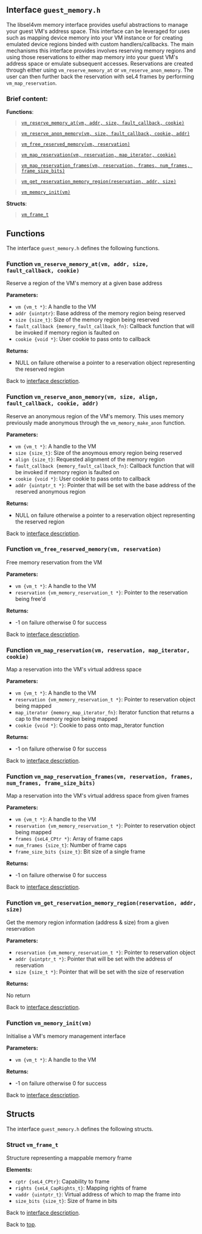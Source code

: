 <!--
     Copyright 2020, Data61, CSIRO (ABN 41 687 119 230)

     SPDX-License-Identifier: CC-BY-SA-4.0
-->

## Interface `guest_memory.h`

The libsel4vm memory interface provides useful abstractions to manage your guest VM's address space.
This interface can be leveraged for uses such as mapping device memory into your VM instance
or for creating emulated device regions binded with custom handlers/callbacks.
The main mechanisms this interface provides involves reserving memory regions and using those reservations
to either map memory into your guest VM's address space or emulate subsequent accesses. Reservations
are created through either using `vm_reserve_memory_at` or `vm_reserve_anon_memory`.
The user can then further back the reservation with seL4 frames by performing `vm_map_reservation`.

### Brief content:

**Functions**:

> [`vm_reserve_memory_at(vm, addr, size, fault_callback, cookie)`](#function-vm_reserve_memory_atvm-addr-size-fault_callback-cookie)

> [`vm_reserve_anon_memory(vm, size, fault_callback, cookie, addr)`](#function-vm_reserve_anon_memoryvm-size-align-fault_callback-cookie-addr)

> [`vm_free_reserved_memory(vm, reservation)`](#function-vm_free_reserved_memoryvm-reservation)

> [`vm_map_reservation(vm, reservation, map_iterator, cookie)`](#function-vm_map_reservationvm-reservation-map_iterator-cookie)

> [`vm_map_reservation_frames(vm, reservation, frames, num_frames, frame_size_bits)`](#function-vm_map_reservation_framesvm-reservation-frames-num_frames-frame_size_bits)

> [`vm_get_reservation_memory_region(reservation, addr, size)`](#function-vm_get_reservation_memory_regionreservation-addr-size)

> [`vm_memory_init(vm)`](#function-vm_memory_initvm)



**Structs**:

> [`vm_frame_t`](#struct-vm_frame_t)


## Functions

The interface `guest_memory.h` defines the following functions.

### Function `vm_reserve_memory_at(vm, addr, size, fault_callback, cookie)`

Reserve a region of the VM's memory at a given base address

**Parameters:**

- `vm {vm_t *}`: A handle to the VM
- `addr {uintptr}`: Base address of the memory region being reserved
- `size {size_t}`: Size of the memory region being reserved
- `fault_callback {memory_fault_callback_fn}`: Callback function that will be invoked if memory region is faulted on
- `cookie {void *}`: User cookie to pass onto to callback

**Returns:**

- NULL on failure otherwise a pointer to a reservation object representing the reserved region

Back to [interface description](#interface-guest_memoryh).

### Function `vm_reserve_anon_memory(vm, size, align, fault_callback, cookie, addr)`

Reserve an anonymous region of the VM's memory. This uses memory previously made anonymous
through the `vm_memory_make_anon` function.

**Parameters:**

- `vm {vm_t *}`: A handle to the VM
- `size {size_t}`: Size of the anoymous emory region being reserved
- `align {size_t}`: Requested alignment of the memory region
- `fault_callback {memory_fault_callback_fn}`: Callback function that will be invoked if memory region is faulted on
- `cookie {void *}`: User cookie to pass onto to callback
- `addr {uintptr_t *}`: Pointer that will be set with the base address of the reserved anonymous region

**Returns:**

- NULL on failure otherwise a pointer to a reservation object representing the reserved region

Back to [interface description](#interface-guest_memoryh).

### Function `vm_free_reserved_memory(vm, reservation)`

Free memory reservation from the VM

**Parameters:**

- `vm {vm_t *}`: A handle to the VM
- `reservation {vm_memory_reservation_t *}`: Pointer to the reservation being free'd

**Returns:**

- -1 on failure otherwise 0 for success

Back to [interface description](#interface-guest_memoryh).

### Function `vm_map_reservation(vm, reservation, map_iterator, cookie)`

Map a reservation into the VM's virtual address space

**Parameters:**

- `vm {vm_t *}`: A handle to the VM
- `reservation {vm_memory_reservation_t *}`: Pointer to reservation object being mapped
- `map_iterator {memory_map_iterator_fn}`: Iterator function that returns a cap to the memory region being mapped
- `cookie {void *}`: Cookie to pass onto map_iterator function

**Returns:**

- -1 on failure otherwise 0 for success

Back to [interface description](#interface-guest_memoryh).

### Function `vm_map_reservation_frames(vm, reservation, frames, num_frames, frame_size_bits)`

Map a reservation into the VM's virtual address space from given frames

**Parameters:**

- `vm {vm_t *}`: A handle to the VM
- `reservation {vm_memory_reservation_t *}`: Pointer to reservation object being mapped
- `frames {seL4_CPtr *}`: Array of frame caps
- `num_frames {size_t}`: Number of frame caps
- `frame_size_bits {size_t}`: Bit size of a single frame

**Returns:**

- -1 on failure otherwise 0 for success

Back to [interface description](#interface-guest_memoryh).

### Function `vm_get_reservation_memory_region(reservation, addr, size)`

Get the memory region information (address & size) from a given reservation

**Parameters:**

- `reservation {vm_memory_reservation_t *}`: Pointer to reservation object
- `addr {uintptr_t *}`: Pointer that will be set with the address of reservation
- `size {size_t *}`: Pointer that will be set with the size of reservation

**Returns:**

No return

Back to [interface description](#interface-guest_memoryh).

### Function `vm_memory_init(vm)`

Initialise a VM's memory management interface

**Parameters:**

- `vm {vm_t *}`: A handle to the VM

**Returns:**

- -1 on failure otherwise 0 for success

Back to [interface description](#interface-guest_memoryh).


## Structs

The interface `guest_memory.h` defines the following structs.

### Struct `vm_frame_t`

Structure representing a mappable memory frame

**Elements:**

- `cptr {seL4_CPtr}`: Capability to frame
- `rights {seL4_CapRights_t}`: Mapping rights of frame
- `vaddr {uintptr_t}`: Virtual address of which to map the frame into
- `size_bits {size_t}`: Size of frame in bits

Back to [interface description](#interface-guest_memoryh).


Back to [top](#).

